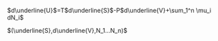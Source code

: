 $d\underline{U}$=T$d\underline{S}$-P$d\underline{V}+\sum_1^n \mu_i dN_i$

$(\underline{S},d\underline{V},N_1...N_n)$
